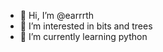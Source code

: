 - 👋 Hi, I’m @earrrth
- 👀 I’m interested in bits and trees
- 🌱 I’m currently learning python


<!---
earrrth/earrrth is a ✨ special ✨ repository because its `README.md` (this file) appears on your GitHub profile.
You can click the Preview link to take a look at your changes.
--->
